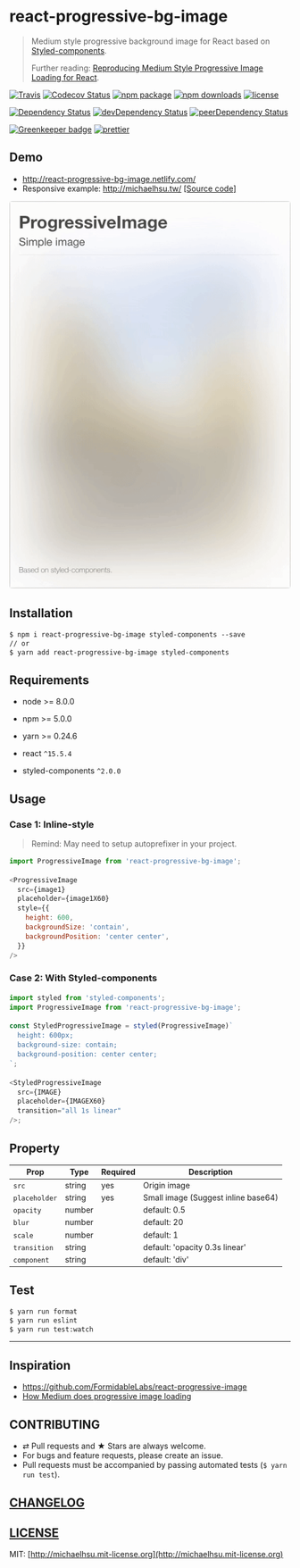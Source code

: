 # react-progressive-bg-image

> Medium style progressive background image for React based on [Styled-components](https://github.com/styled-components/styled-components).
> 
> Further reading: [Reproducing Medium Style Progressive Image Loading for React](https://medium.com/@evenchange4/reproducing-medium-style-progressive-image-loading-for-react-2e83bba0c608).

[![Travis][build-badge]][build] [![Codecov Status][codecov-badge]][codecov] [![npm package][npm-badge]][npm] [![npm downloads][npm-downloads]][npm] [![license][license-badge]][license]

[![Dependency Status][dependency-badge]][dependency] [![devDependency Status][devDependency-badge]][devDependency] [![peerDependency Status][peerDependency-badge]][peerDependency]

[![Greenkeeper badge](https://badges.greenkeeper.io/evenchange4/react-progressive-bg-image.svg)](https://greenkeeper.io/)
[![prettier](https://img.shields.io/badge/styled_with-prettier-ff69b4.svg)](https://github.com/prettier/prettier)

## Demo

-   http://react-progressive-bg-image.netlify.com/
-   Responsive example: http://michaelhsu.tw/ [[Source code]](https://github.com/evenchange4/michaelhsu.tw/blob/master/src/components/CoverImage.js#L37-L44)

![DEMO](./docs/demo.gif)

## Installation

```console
$ npm i react-progressive-bg-image styled-components --save
// or
$ yarn add react-progressive-bg-image styled-components
```

## Requirements

-   node >= 8.0.0
-   npm >= 5.0.0
-   yarn >= 0.24.6

-   react `^15.5.4`
-   styled-components `^2.0.0`

## Usage

### Case 1: Inline-style

> Remind: May need to setup autoprefixer in your project.

```js
import ProgressiveImage from 'react-progressive-bg-image';

<ProgressiveImage
  src={image1}
  placeholder={image1X60}
  style={{
    height: 600,
    backgroundSize: 'contain',
    backgroundPosition: 'center center',
  }}
/>
```

### Case 2: With Styled-components

```js
import styled from 'styled-components';
import ProgressiveImage from 'react-progressive-bg-image';

const StyledProgressiveImage = styled(ProgressiveImage)`
  height: 600px;
  background-size: contain;
  background-position: center center;
`;

<StyledProgressiveImage
  src={IMAGE}
  placeholder={IMAGEX60}
  transition="all 1s linear"
/>;
```

## Property

| **Prop**      |  **Type** |  **Required**  |  **Description** |
| ------------- | --------- | -------------- | ---------------- |
| `src`         | string    | yes            | Origin image     |
| `placeholder` | string    | yes            | Small image (Suggest inline base64)   |
| `opacity`     | number    |                | default: 0.5     |
| `blur`        | number    |                | default: 20      |
| `scale`       | number    |                | default: 1       |
| `transition`  | string    |                | default: 'opacity 0.3s linear'  |
| `component`   | string    |                | default: 'div'  |


## Test

```
$ yarn run format
$ yarn run eslint
$ yarn run test:watch
```

---

## Inspiration

- https://github.com/FormidableLabs/react-progressive-image
- [How Medium does progressive image loading](https://jmperezperez.com/medium-image-progressive-loading-placeholder/)

## CONTRIBUTING

*   ⇄ Pull requests and ★ Stars are always welcome.
*   For bugs and feature requests, please create an issue.
*   Pull requests must be accompanied by passing automated tests (`$ yarn run test`).

## [CHANGELOG](CHANGELOG.md)

## [LICENSE](LICENSE)

MIT: [http://michaelhsu.mit-license.org](http://michaelhsu.mit-license.org)

[build-badge]: https://img.shields.io/travis/evenchange4/react-progressive-bg-image/master.svg?style=flat-square
[build]: https://travis-ci.org/evenchange4/react-progressive-bg-image
[npm-badge]: https://img.shields.io/npm/v/react-progressive-bg-image.svg?style=flat-square
[npm]: https://www.npmjs.org/package/react-progressive-bg-image
[codecov-badge]: https://img.shields.io/codecov/c/github/evenchange4/react-progressive-bg-image.svg?style=flat-square
[codecov]: https://codecov.io/github/evenchange4/react-progressive-bg-image?branch=master
[npm-downloads]: https://img.shields.io/npm/dt/react-progressive-bg-image.svg?style=flat-square
[license-badge]: https://img.shields.io/npm/l/react-progressive-bg-image.svg?style=flat-square
[license]: http://michaelhsu.mit-license.org/
[dependency-badge]: https://david-dm.org/evenchange4/react-progressive-bg-image.svg?style=flat-square
[dependency]: https://david-dm.org/evenchange4/react-progressive-bg-image
[devDependency-badge]: https://david-dm.org/evenchange4/react-progressive-bg-image/dev-status.svg?style=flat-square
[devDependency]: https://david-dm.org/evenchange4/react-progressive-bg-image#info=devDependencies
[peerDependency-badge]: https://david-dm.org/evenchange4/react-progressive-bg-image/peer-status.svg?style=flat-square
[peerDependency]: https://david-dm.org/evenchange4/react-progressive-bg-image#info=peerDependencies
